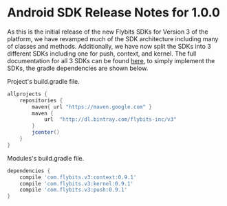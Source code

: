# Android SDK Release Notes for 1.0.0

As this is the initial release of the new Flybits SDKs for Version 3 of the platform, we have revamped much of the SDK architecture including many of classes and methods. Additionally, we have now split the SDKs into 3 different SDKs including one for push, context, and kernel. The full documentation for all 3 SDKs can be found [here](https://devportal.flybits.com/#/documentation/android/getting-started/setup), to simply implement the SDKs, the gradle dependencies are shown below.

Project's build.gradle file.
```gradle 
allprojects {
	repositories {
		maven{ url "https://maven.google.com" }
		maven {
			url  "http://dl.bintray.com/flybits-inc/v3"
		}
		jcenter()
	}
}
```

Modules's build.gradle file.
```gradle
dependencies {
	compile 'com.flybits.v3:context:0.9.1'
	compile 'com.flybits.v3:kernel:0.9.1'
	compile 'com.flybits.v3:push:0.9.1'
}
```
